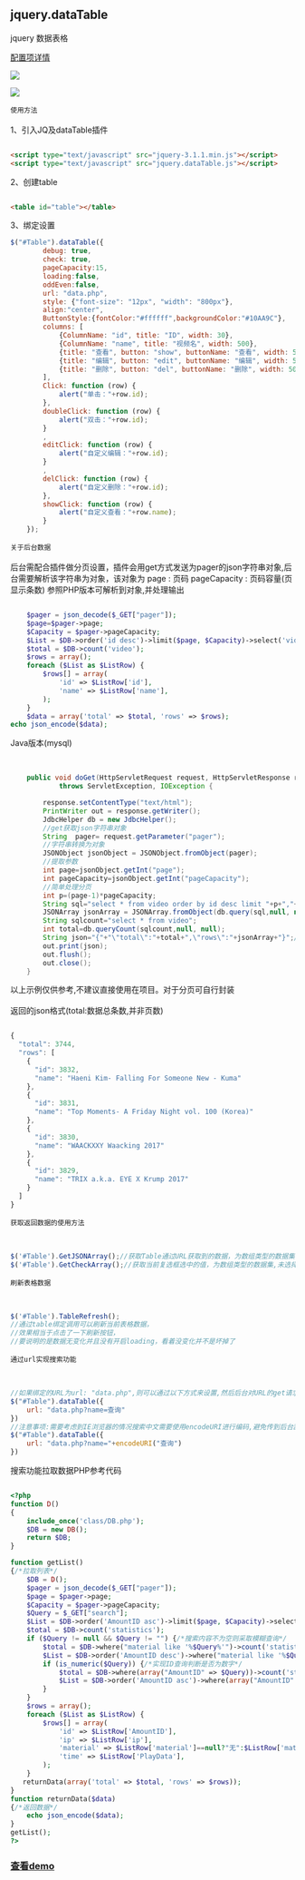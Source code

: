 jquery.dataTable
-------------
jquery 数据表格

[配置项详情](https://poppinrubo.github.io/jquery.dataTable/ "查看配置项")

![](https://poppinrubo.github.io/jquery.dataTable/images/125055_CqBH_2939922.png)  

![](https://poppinrubo.github.io/jquery.dataTable/images/125202_2Po2_2939922.png)  

`使用方法` 
<br>
<br>
1、引入JQ及dataTable插件
``` html

<script type="text/javascript" src="jquery-3.1.1.min.js"></script>
<script type="text/javascript" src="jquery.dataTable.js"></script>
```
2、创建table

``` html

<table id="table"></table>
```
3、绑定设置

``` JavaScript
$("#Table").dataTable({
        debug: true,
        check: true,
        pageCapacity:15,
        loading:false,
        oddEven:false,
        url: "data.php",
        style: {"font-size": "12px", "width": "800px"},
        align:"center",
        ButtonStyle:{fontColor:"#ffffff",backgroundColor:"#10AA9C"},
        columns: [
            {ColumnName: "id", title: "ID", width: 30},
            {ColumnName: "name", title: "视频名", width: 500},
            {title: "查看", button: "show", buttonName: "查看", width: 50},
            {title: "编辑", button: "edit", buttonName: "编辑", width: 50},
            {title: "删除", button: "del", buttonName: "删除", width: 50}
        ],
        Click: function (row) {
            alert("单击："+row.id);
        },
        doubleClick: function (row) {
            alert("双击："+row.id);
        }
        ,
        editClick: function (row) {
            alert("自定义编辑："+row.id);
        }
        ,
        delClick: function (row) {
            alert("自定义删除："+row.id);
        },
        showClick: function (row) {
            alert("自定义查看："+row.name);
        }
    });
```
`关于后台数据` 
<br>
<br>
后台需配合插件做分页设置，插件会用get方式发送为pager的json字符串对象,后台需要解析该字符串为对象，该对象为
page : 页码
pageCapacity : 页码容量(页显示条数)
参照PHP版本可解析到对象,并处理输出

``` php

    $pager = json_decode($_GET["pager"]);
    $page=$pager->page;
    $Capacity = $pager->pageCapacity;
    $List = $DB->order('id desc')->limit($page, $Capacity)->select('video');
    $total = $DB->count('video');
    $rows = array();
    foreach ($List as $ListRow) {
        $rows[] = array(
            'id' => $ListRow['id'],
            'name' => $ListRow['name'],
        );
    }
    $data = array('total' => $total, 'rows' => $rows);
echo json_encode($data);
```
Java版本(mysql)
<br>
<br>
``` java

	public void doGet(HttpServletRequest request, HttpServletResponse response)
			throws ServletException, IOException {

		response.setContentType("text/html");
		PrintWriter out = response.getWriter();
		JdbcHelper db = new JdbcHelper();
		//get获取json字符串对象
		String  pager= request.getParameter("pager");
		//字符串转换为对象
		JSONObject jsonObject = JSONObject.fromObject(pager);
		//提取参数
		int page=jsonObject.getInt("page");
		int pageCapacity=jsonObject.getInt("pageCapacity");
		//简单处理分页
		int p=(page-1)*pageCapacity;
		String sql="select * from video order by id desc limit "+p+","+pageCapacity+"";	
		JSONArray jsonArray = JSONArray.fromObject(db.query(sql,null, null));//list转换json字符串
		String sqlcount="select * from video";
		int total=db.queryCount(sqlcount,null, null);
		String json="{"+"\"total\":"+total+",\"rows\":"+jsonArray+"}";//格式拼接
		out.print(json);
		out.flush();
		out.close();
	}
```
以上示例仅供参考,不建议直接使用在项目。对于分页可自行封装
<br>
<br>
返回的json格式(total:数据总条数,并非页数)
``` JavaScript

{
  "total": 3744,
  "rows": [
    {
      "id": 3832,
      "name": "Haeni Kim- Falling For Someone New - Kuma"
    },
    {
      "id": 3831,
      "name": "Top Moments- A Friday Night vol. 100 (Korea)"
    },
    {
      "id": 3830,
      "name": "WAACKXXY Waacking 2017"
    },
    {
      "id": 3829,
      "name": "TRIX a.k.a. EYE X Krump 2017"
    }
  ]
}
```
`获取返回数据的使用方法`
<br>
<br>
``` JavaScript

$('#Table').GetJSONArray();//获取Table通过URL获取到的数据，为数组类型的数据集
$('#Table').GetCheckArray();//获取当前复选框选中的值，为数组类型的数据集,未选择获取到null
```
`刷新表格数据`
<br>
<br>
``` JavaScript

$('#Table').TableRefresh();
//通过table绑定调用可以刷新当前表格数据，
//效果相当于点击了一下刷新按钮，
//要说明的是数据无变化并且没有开启loading，看着没变化并不是坏掉了
```
`通过url实现搜索功能`
<br>
<br>
``` JavaScript

//如果绑定的URL为url: "data.php",则可以通过以下方式来设置,然后后台对URL的get请求参数的处理进行表格的搜索查询
$("#Table").dataTable({
    url: "data.php?name=查询"
})
//注意事项:需要考虑到IE浏览器的情况搜索中文需要使用encodeURI进行编码,避免传到后台乱码无法查询，则使用以下方式
$("#Table").dataTable({
    url: "data.php?name="+encodeURI("查询")
})
```
搜索功能拉取数据PHP参考代码
<br>
``` php

<?php
function D()
{
    include_once('class/DB.php');
    $DB = new DB();
    return $DB;
}

function getList()
{/*拉取列表*/
    $DB = D();
    $pager = json_decode($_GET["pager"]);
    $page = $pager->page;
    $Capacity = $pager->pageCapacity;
    $Query = $_GET["search"];
    $List = $DB->order('AmountID asc')->limit($page, $Capacity)->select('statistics');/*常规查询*/
    $total = $DB->count('statistics');
    if ($Query != null && $Query != "") {/*搜索内容不为空则采取模糊查询*/
        $total = $DB->where("material like '%$Query%'")->count('statistics');
        $List = $DB->order('AmountID desc')->where("material like '%$Query%'")->limit($page, $Capacity)->select('statistics');
        if (is_numeric($Query)) {/*实现ID查询判断是否为数字*/
            $total = $DB->where(array("AmountID" => $Query))->count('statistics');
            $List = $DB->order('AmountID asc')->where(array("AmountID" => $Query))->limit($page, $Capacity)->select('statistics');
        }
    }
    $rows = array();
    foreach ($List as $ListRow) {
        $rows[] = array(
            'id' => $ListRow['AmountID'],
            'ip' => $ListRow['ip'],
            'material' => $ListRow['material']==null?"无":$ListRow['material'],
            'time' => $ListRow['PlayData'],
        );
    }
   returnData(array('total' => $total, 'rows' => $rows));
}
function returnData($data)
{/*返回数据*/
    echo json_encode($data);
}
getList();
?>
```
### [查看demo](http://120.24.216.26/dataTable/ "查看demo")
